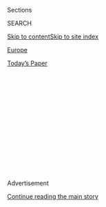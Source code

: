 <div id="app">

<div>

<div>

<div>

<div class="NYTAppHideMasthead css-1q2w90k e1suatyy0">

<div class="section css-ui9rw0 e1suatyy2">

<div class="css-eph4ug er09x8g0">

<div class="css-6n7j50">

</div>

<span class="css-1dv1kvn">Sections</span>

<div class="css-10488qs">

<span class="css-1dv1kvn">SEARCH</span>

</div>

[Skip to content](#site-content)[Skip to site
index](#site-index)

</div>

<div id="masthead-section-label" class="css-1wr3we4 eaxe0e00">

[Europe](https://www.nytimes.com/section/world/europe)

</div>

<div class="css-10698na e1huz5gh0">

</div>

</div>

<div id="masthead-bar-one" class="section hasLinks css-15hmgas e1csuq9d3">

<div class="css-uqyvli e1csuq9d0">

</div>

<div class="css-1uqjmks e1csuq9d1">

</div>

<div class="css-9e9ivx">

[](https://myaccount.nytimes.com/auth/login?response_type=cookie&client_id=vi)

</div>

<div class="css-1bvtpon e1csuq9d2">

[Today’s
Paper](https://www.nytimes.com/section/todayspaper)

</div>

</div>

</div>

</div>

<div data-aria-hidden="false">

<div id="site-content" data-role="main">

<div>

<div class="css-1aor85t" style="opacity:0.000000001;z-index:-1;visibility:hidden">

<div class="css-1hqnpie">

<div class="css-epjblv">

<span class="css-17xtcya">[Europe](/section/world/europe)</span><span class="css-x15j1o">|</span><span class="css-fwqvlz">U.S.
Says Russia Tested Cruise Missile, Violating
Treaty</span>

</div>

<div class="css-k008qs">

<div class="css-1iwv8en">

<span class="css-18z7m18"></span>

<div>

</div>

</div>

<span class="css-1n6z4y">https://nyti.ms/1uBhuEK</span>

<div class="css-1705lsu">

<div class="css-4xjgmj">

<div class="css-4skfbu" data-role="toolbar" data-aria-label="Social Media Share buttons, Save button, and Comments Panel with current comment count" data-testid="share-tools">

  - 
  - 
  - 
  - 
    
    <div class="css-6n7j50">
    
    </div>

  - 
  - 

</div>

</div>

</div>

</div>

</div>

</div>

<div class="css-13pd83m">

</div>

<div id="top-wrapper" class="css-1sy8kpn">

<div id="top-slug" class="css-l9onyx">

Advertisement

</div>

[Continue reading the main
story](#after-top)

<div class="ad top-wrapper" style="text-align:center;height:100%;display:block;min-height:250px">

<div id="top" class="place-ad" data-position="top" data-size-key="top">

</div>

</div>

<div id="after-top">

</div>

</div>

<div id="sponsor-wrapper" class="css-1hyfx7x">

<div id="sponsor-slug" class="css-19vbshk">

Supported by

</div>

[Continue reading the main
story](#after-sponsor)

<div id="sponsor" class="ad sponsor-wrapper" style="text-align:center;height:100%;display:block">

</div>

<div id="after-sponsor">

</div>

</div>

<div class="css-1vkm6nb ehdk2mb0">

# U.S. Says Russia Tested Cruise Missile, Violating Treaty

</div>

<div class="css-xt80pu e12qa4dv0">

<div class="css-18e8msd">

<div class="css-vp77d3 epjyd6m0">

<div class="css-1baulvz">

By [<span class="css-1baulvz last-byline" itemprop="name">Michael R.
Gordon</span>](http://www.nytimes.com/by/michael-r-gordon)

</div>

</div>

  - July 28,
    2014

  - 
    
    <div class="css-4xjgmj">
    
    <div class="css-d8bdto" data-role="toolbar" data-aria-label="Social Media Share buttons, Save button, and Comments Panel with current comment count" data-testid="share-tools">
    
      - 
      - 
      - 
      - 
        
        <div class="css-6n7j50">
        
        </div>
    
      - 
      - 
    
    </div>
    
    </div>

</div>

</div>

<div class="section meteredContent css-1r7ky0e" name="articleBody" itemprop="articleBody">

<div class="css-1fanzo5 StoryBodyCompanionColumn">

<div class="css-53u6y8">

WASHINGTON — The United States has concluded that Russia violated a
landmark arms control treaty by testing a prohibited ground-launched
cruise missile, according to senior American officials, a finding that
was conveyed by President Obama to President Vladimir V. Putin of Russia
in a letter on Monday.

It is the most serious allegation of an arms control treaty violation
that the Obama administration has leveled against Russia and adds
another dispute to a relationship already burdened by tensions over the
Kremlin’s support for separatists in Ukraine and its decision to grant
asylum to Edward J. Snowden, the former National Security Agency
contractor.

At the heart of the issue is the 1987 treaty that bans American and
Russian ground-launched ballistic or cruise missiles capable of flying
300 to 3,400 miles. That
[accord](http://www.state.gov/www/global/arms/treaties/inf1.html), which
was signed by President Ronald Reagan and Mikhail S. Gorbachev, the
Soviet leader, helped seal the end of the Cold War and has been regarded
as a cornerstone of American-Russian arms control efforts.

Russia first began testing the cruise missiles as early as 2008,
according to American officials, and the Obama administration concluded
by the end of 2011 that they were a compliance concern. In May 2013,
Rose Gottemoeller, the State Department’s senior arms control official,
first raised the possibility of a violation with Russian officials.

</div>

</div>

<div class="css-1fanzo5 StoryBodyCompanionColumn">

<div class="css-53u6y8">

The New York Times
[reported](http://www.nytimes.com/2014/01/30/world/europe/us-says-russia-tested-missile-despite-treaty.html?_r=0)
in January that American officials had informed the NATO allies that
Russia had tested a ground-launched cruise missile, raising serious
concerns about Russia’s compliance with the Intermediate-range Nuclear
Forces Treaty, or I.N.F. Treaty as it is commonly called. The State
Department said at the time that the issue was under review and that the
Obama administration was not yet ready to formally declare it to be a
treaty violation.

In recent months, however, the issue has been taken up by top-level
officials, including a meeting early this month of the Principals’
Committee, a cabinet-level body that includes Mr. Obama’s national
security adviser, the defense secretary, the chairman of the Joint
Chiefs of Staff, the secretary of state and the director of the Central
Intelligence Agency. Senior officials said the president’s most senior
advisers unanimously agreed that the test was a serious violation, and
the allegation will be made public soon in the State Department’s annual
report on international compliance with arms control agreements.

“The United States has determined that the Russian Federation is in
violation of its obligations under the I.N.F. treaty not to possess,
produce or flight test a ground-launched cruise missile (GLCM) with a
range capability of 500 kilometers to 5,500 kilometers or to possess or
produce launchers of such missiles,” that report will say.

In his letter to Mr. Putin, delivered by the American Embassy, Mr. Obama
underscored his interest in a high-level dialogue with Moscow with the
aim of preserving the 1987 treaty and discussing steps the Kremlin might
take to come back into compliance. Secretary of State John Kerry
delivered a similar message in a Sunday phone call to Sergey V. Lavrov,
the Russian foreign minister.

</div>

</div>

<div class="css-1fanzo5 StoryBodyCompanionColumn">

<div class="css-53u6y8">

Because the treaty proscribes testing ground-launched cruise missiles of
medium-range, the Kremlin cannot undo the violation. But administration
officials do not believe the cruise missile has been deployed and say
there are measures the Russians can take to ameliorate the
problem.

<div class="css-79elbk" data-testid="photoviewer-wrapper">

<div class="css-z3e15g" data-testid="photoviewer-wrapper-hidden">

</div>

<div class="css-1a48zt4 ehw59r15" data-testid="photoviewer-children">

<div class="css-zgakxe erfvjey0">

<span class="css-1ly73wi e1tej78p0">Image</span>

<div class="css-zjzyr8">

<div data-testid="lazyimage-container" style="height:514.9111111111112px">

</div>

</div>

</div>

<span class="css-16f3y1r e13ogyst0" data-aria-hidden="true">President
Vladimir V. Putin of Russia on Sunday aboard a ship in Severomorsk,
Russia.</span><span class="css-cnj6d5 e1z0qqy90" itemprop="copyrightHolder"><span class="css-1ly73wi e1tej78p0">Credit...</span><span>Pool
photo by Mikhail Klimentyev</span></span>

</div>

</div>

Administration officials declined to say what such steps might be, but
arms control experts say they could include a promise not to deploy the
system and inspections to demonstrate that the cruise missiles and their
launchers have been destroyed. Because the missiles are small and easily
concealed, obtaining complete confidence that the weapons have been
eliminated might be difficult.

NATO’s top commander, Gen. Philip M. Breedlove, has said that the
violation requires a response if it cannot be resolved.

“A weapon capability that violates the I.N.F., that is introduced into
the greater European land mass, is absolutely a tool that will have to
be dealt with,” he said in an
[interview](http://www.nytimes.com/2014/04/03/world/europe/nato-general-says-russian-force-poised-to-invade-ukraine.html)
in April. “It can’t go unanswered.” Mr. Obama has determined that the
United States will not retaliate against the Russians by violating the
treaty and deploying its own prohibited medium-range system, officials
said. So the responses might include deploying sea- and air-launched
cruise missiles, which would be allowable under the accord.

Republican lawmakers have repeatedly criticized the administration for
dragging its feet on the issue. Ms. Gottemoeller, the State Department
official, has had no discussions with her Russian counterparts on the
subject since February. And Mr. Kerry’s call on Sunday was the first
time he had directly raised the violation with Mr. Lavrov, State
Department officials said. Administration officials said the upheaval in
Ukraine pushed the issue to the back burner and that the downturn in
American-Russian relations has led to an interruption of regular
arms-control meetings.

The prospects for resolving the violation were also uncertain at best.
After Ms. Gottemoeller first raised the matter in 2013, Russian
officials said that they had looked into the matter and consider the
issue to be closed.

The Russians have also raised their own allegations, a move that
American officials believe is intended to muddy the issue and perhaps
give them leverage in any negotiations over compliance. One month after
Ms. Gottemoeller raised the American concerns, the Russians responded by
pointing to the United States plans to base the Aegis missile system in
Romania.

</div>

</div>

<div class="css-1fanzo5 StoryBodyCompanionColumn">

<div class="css-53u6y8">

The Aegis system, which is commonly used on warships, would be used to
protect American and NATO forces from missile attacks. But the Russians
have alleged that it could be used to fire prohibited cruise missiles.

When Mr. Kerry spoke with Mr. Lavrov on Sunday, the Russian foreign
minister cited Russia’s concerns over “decoys.” That may have been a
reference to Russian charges that the targets that the United States
uses in antimissile tests are an I.N.F. treaty violation. American
officials regard that allegation, about the issue of the Aegis system
and complaints about the use of targets, to be spurious.

An underlying concern of the Obama administration in dealing with the
Russians is that the Kremlin may not be wedded to the I.N.F. agreement.
During the George W. Bush administration, some Russians officials argued
that the treaty should be dropped so that the Kremlin could augment its
military abilities to deal with threats on its periphery, including
China and Pakistan.

In a June 2013 meeting with Russian defense industry officials, Mr.
Putin [described](http://eng.news.kremlin.ru/news/5615) Mr. Gorbachev’s
decision to sign the accord as “debatable to say the least,” but
asserted that Russia would uphold the agreement. Even some American
conservative analysts say that in pursuing the compliance concern, the
United States should not provide the Kremlin with an opportunity to back
out of the agreement.

“For the United States to declare that we are pulling out of the treaty
in response to what Russia has done would actually be welcome in Moscow
because they are wrestling with the question of how they terminate,”
Stephen Rademaker, a former Bush administration official, told the House
Armed Services Committee this month. “We shouldn’t make it any easier
for them. We should force them to take the onus of that.”

</div>

</div>

</div>

<div>

</div>

<div>

</div>

<div>

</div>

<div>

<div id="bottom-wrapper" class="css-1ede5it">

<div id="bottom-slug" class="css-l9onyx">

Advertisement

</div>

[Continue reading the main
story](#after-bottom)

<div id="bottom" class="ad bottom-wrapper" style="text-align:center;height:100%;display:block;min-height:90px">

</div>

<div id="after-bottom">

</div>

</div>

</div>

</div>

</div>

## Site Index

<div>

</div>

## Site Information Navigation

  - [© <span>2020</span> <span>The New York Times
    Company</span>](https://help.nytimes.com/hc/en-us/articles/115014792127-Copyright-notice)

<!-- end list -->

  - [NYTCo](https://www.nytco.com/)
  - [Contact
    Us](https://help.nytimes.com/hc/en-us/articles/115015385887-Contact-Us)
  - [Work with us](https://www.nytco.com/careers/)
  - [Advertise](https://nytmediakit.com/)
  - [T Brand Studio](http://www.tbrandstudio.com/)
  - [Your Ad
    Choices](https://www.nytimes.com/privacy/cookie-policy#how-do-i-manage-trackers)
  - [Privacy](https://www.nytimes.com/privacy)
  - [Terms of
    Service](https://help.nytimes.com/hc/en-us/articles/115014893428-Terms-of-service)
  - [Terms of
    Sale](https://help.nytimes.com/hc/en-us/articles/115014893968-Terms-of-sale)
  - [Site
    Map](https://spiderbites.nytimes.com)
  - [Help](https://help.nytimes.com/hc/en-us)
  - [Subscriptions](https://www.nytimes.com/subscription?campaignId=37WXW)

</div>

</div>

</div>

</div>
